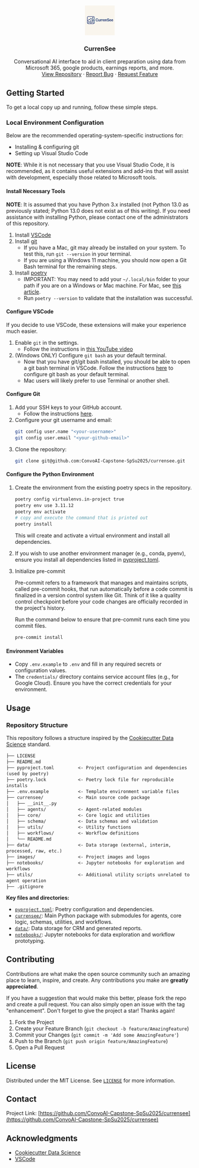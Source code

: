 <div align="center">
  <a href="https://github.com/ConvoAI-Capstone-SpSu2025/currensee">
    <img src="images/currensee.png" alt="Logo" width="80" height="80">
  </a>

  <h3 align="center">CurrenSee</h3>

  <p align="center">
    Conversational AI interface to aid in client preparation using data from Microsoft 365, google products, earnings reports, and more.
    <br />
    <a href="https://github.com/ConvoAI-Capstone-SpSu2025/currensee">View Repository</a>
    &middot;
    <a href="https://github.com/ConvoAI-Capstone-SpSu2025/currensee/issues/new?labels=bug&template=bug-report---.md">Report Bug</a>
    &middot;
    <a href="https://github.com/ConvoAI-Capstone-SpSu2025/currensee/issues/new?labels=enhancement&template=feature-request---.md">Request Feature</a>
  </p>
</div>

## Getting Started

To get a local copy up and running, follow these simple steps.

### Local Environment Configuration

Below are the recommended operating-system-specific instructions for:
* Installing & configuring git
* Setting up Visual Studio Code

**NOTE**: While it is not necessary that you use Visual Studio Code, it is recommended, as it contains useful extensions and add-ins that will assist with development, especially those related to Microsoft tools.

#### Install Necessary Tools

**NOTE**: It is assumed that you have Python 3.x installed (not Python 13.0 as previously stated; Python 13.0 does not exist as of this writing). If you need assistance with installing Python, please contact one of the administrators of this repository.

1. Install [VSCode](https://code.visualstudio.com/download)
2. Install [git](https://git-scm.com/downloads)
   * If you have a Mac, git may already be installed on your system. To test this, run `git --version` in your terminal.
   * If you are using a Windows 11 machine, you should now open a Git Bash terminal for the remaining steps.
3. Install [poetry](https://python-poetry.org/docs/#installation)
   * IMPORTANT: You may need to add your `~/.local/bin` folder to your path if you are on a Windows or Mac machine. For Mac, see [this article](https://medium.com/@B-Treftz/macos-adding-a-directory-to-your-path-fe7f19edd2f7).
   * Run `poetry --version` to validate that the installation was successful.

#### Configure VSCode

If you decide to use VSCode, these extensions will make your experience much easier.

1. Enable `git` in the settings.
   * Follow the instructions in [this YouTube video](https://youtu.be/3Tsaxxv9sls?si=VsSBTenx6jm_K_tY&t=153)
2. (Windows ONLY) Configure `git bash` as your default terminal.
   * Now that you have git/git bash installed, you should be able to open a git bash terminal in VSCode. Follow the instructions [here](https://csweb.wooster.edu/mionescu/cs232/guides/vs-code-default-terminal/#:~:text=Open%20Visual%20Studio%20Code,the%20menu%20that%20pops%20up.) to configure git bash as your default terminal.
   * Mac users will likely prefer to use Terminal or another shell.

#### Configure Git

1. Add your SSH keys to your GitHub account.
   * Follow the instructions [here](https://docs.github.com/en/authentication/connecting-to-github-with-ssh/adding-a-new-ssh-key-to-your-github-account).
2. Configure your git username and email:
   ```bash
   git config user.name "<your-username>"
   git config user.email "<your-github-email>"
   ```
3. Clone the repository:
   ```bash
   git clone git@github.com:ConvoAI-Capstone-SpSu2025/currensee.git
   ```

#### Configure the Python Environment

1. Create the environment from the existing poetry specs in the repository.
   ```bash
   poetry config virtualenvs.in-project true
   poetry env use 3.11.12
   poetry env activate
   # copy and execute the command that is printed out
   poetry install
   ```
   This will create and activate a virtual environment and install all dependencies.

2. If you wish to use another environment manager (e.g., conda, pyenv), ensure you install all dependencies listed in [pyproject.toml](pyproject.toml).

3. Initialize pre-commit

    Pre-commit refers to a framework that manages and maintains scripts, called pre-commit hooks, that run automatically before a code commit is finalized in a version control system like Git.
    Think of it like a quality control checkpoint before your code changes are officially recorded in the project's history.

    Run the command below to ensure that pre-commit runs each time you commit files.

    ```bash
    pre-commit install
    ```

#### Environment Variables

- Copy `.env.example` to `.env` and fill in any required secrets or configuration values.
- The `credentials/` directory contains service account files (e.g., for Google Cloud). Ensure you have the correct credentials for your environment.

## Usage

### Repository Structure

This repository follows a structure inspired by the [Cookiecutter Data Science](https://cookiecutter-data-science.drivendata.org/) standard.

```
├── LICENSE
├── README.md
├── pyproject.toml         <- Project configuration and dependencies (used by poetry)
├── poetry.lock            <- Poetry lock file for reproducible installs
├── .env.example           <- Template environment variable files
├── currensee/             <- Main source code package
│   ├── __init__.py
│   ├── agents/            <- Agent-related modules
│   ├── core/              <- Core logic and utilities
│   ├── schema/            <- Data schemas and validation
│   ├── utils/             <- Utility functions
│   ├── workflows/         <- Workflow definitions
│   └── README.md
├── data/                  <- Data storage (external, interim, processed, raw, etc.)
├── images/                <- Project images and logos
├── notebooks/             <- Jupyter notebooks for exploration and workflows
├── utils/                 <- Additional utility scripts unrelated to agent operation
├── .gitignore
```

**Key files and directories:**
- [`pyproject.toml`](pyproject.toml): Poetry configuration and dependencies.
- [`currensee/`](currensee/): Main Python package with submodules for agents, core logic, schemas, utilities, and workflows.
- [`data/`](data/): Data storage for CRM and generated reports.
- [`notebooks/`](notebooks/): Jupyter notebooks for data exploration and workflow prototyping.

## Contributing

Contributions are what make the open source community such an amazing place to learn, inspire, and create. Any contributions you make are **greatly appreciated**.

If you have a suggestion that would make this better, please fork the repo and create a pull request. You can also simply open an issue with the tag "enhancement".
Don't forget to give the project a star! Thanks again!

1. Fork the Project
2. Create your Feature Branch (`git checkout -b feature/AmazingFeature`)
3. Commit your Changes (`git commit -m 'Add some AmazingFeature'`)
4. Push to the Branch (`git push origin feature/AmazingFeature`)
5. Open a Pull Request

## License

Distributed under the MIT License. See [`LICENSE`](LICENSE) for more information.

## Contact

Project Link: [https://github.com/ConvoAI-Capstone-SpSu2025/currensee](https://github.com/ConvoAI-Capstone-SpSu2025/currensee)

## Acknowledgments

- [Cookiecutter Data Science](https://cookiecutter-data-science.drivendata.org/)
- [VSCode](https://code.visualstudio.com/)
